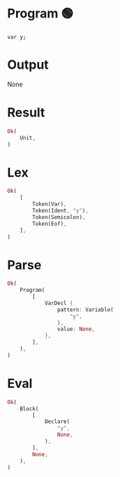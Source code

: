 # Program 🟢
```rustleaf
var y;
```

# Output
None

# Result
```rust
Ok(
    Unit,
)
```

# Lex
```rust
Ok(
    [
        Token(Var),
        Token(Ident, "y"),
        Token(Semicolon),
        Token(Eof),
    ],
)
```

# Parse
```rust
Ok(
    Program(
        [
            VarDecl {
                pattern: Variable(
                    "y",
                ),
                value: None,
            },
        ],
    ),
)
```

# Eval
```rust
Ok(
    Block(
        [
            Declare(
                "y",
                None,
            ),
        ],
        None,
    ),
)
```